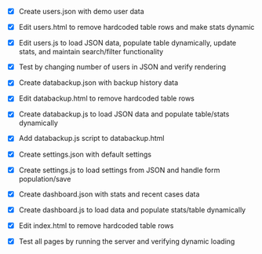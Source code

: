 - [x] Create users.json with demo user data
- [x] Edit users.html to remove hardcoded table rows and make stats dynamic
- [x] Edit users.js to load JSON data, populate table dynamically, update stats, and maintain search/filter functionality
- [x] Test by changing number of users in JSON and verify rendering
- [x] Create databackup.json with backup history data
- [x] Edit databackup.html to remove hardcoded table rows
- [x] Create databackup.js to load JSON data and populate table/stats dynamically
- [x] Add databackup.js script to databackup.html
- [x] Create settings.json with default settings
- [x] Create settings.js to load settings from JSON and handle form population/save
- [x] Create dashboard.json with stats and recent cases data
- [x] Create dashboard.js to load data and populate stats/table dynamically
- [x] Edit index.html to remove hardcoded table rows
- [x] Test all pages by running the server and verifying dynamic loading
 